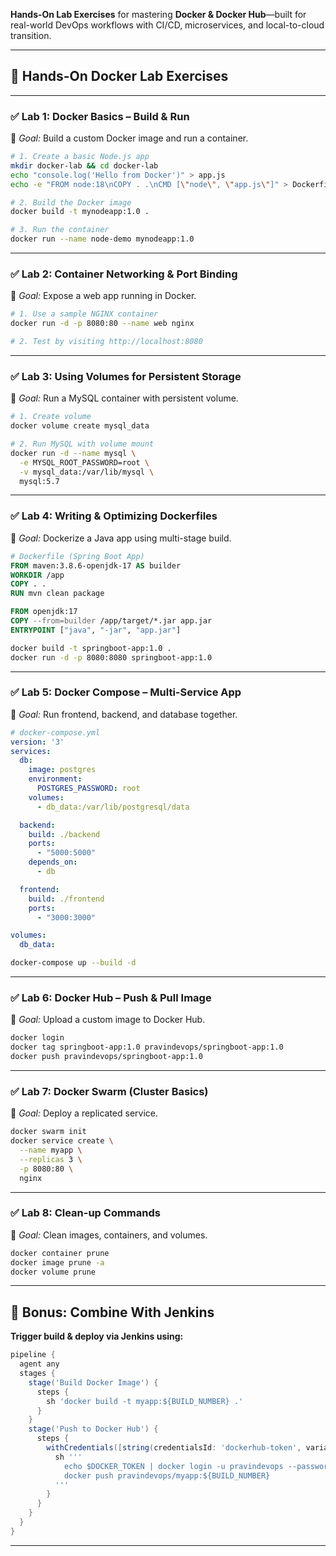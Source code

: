 **Hands-On Lab Exercises** for mastering **Docker & Docker Hub**—built for real-world DevOps workflows with CI/CD, 
microservices, and local-to-cloud transition.

---

## 🧪 **Hands-On Docker Lab Exercises**

---

### ✅ **Lab 1: Docker Basics – Build & Run**

📌 *Goal:* Build a custom Docker image and run a container.

```bash
# 1. Create a basic Node.js app
mkdir docker-lab && cd docker-lab
echo "console.log('Hello from Docker')" > app.js
echo -e "FROM node:18\nCOPY . .\nCMD [\"node\", \"app.js\"]" > Dockerfile

# 2. Build the Docker image
docker build -t mynodeapp:1.0 .

# 3. Run the container
docker run --name node-demo mynodeapp:1.0
```

---

### ✅ **Lab 2: Container Networking & Port Binding**

📌 *Goal:* Expose a web app running in Docker.

```bash
# 1. Use a sample NGINX container
docker run -d -p 8080:80 --name web nginx

# 2. Test by visiting http://localhost:8080
```

---

### ✅ **Lab 3: Using Volumes for Persistent Storage**

📌 *Goal:* Run a MySQL container with persistent volume.

```bash
# 1. Create volume
docker volume create mysql_data

# 2. Run MySQL with volume mount
docker run -d --name mysql \
  -e MYSQL_ROOT_PASSWORD=root \
  -v mysql_data:/var/lib/mysql \
  mysql:5.7
```

---

### ✅ **Lab 4: Writing & Optimizing Dockerfiles**

📌 *Goal:* Dockerize a Java app using multi-stage build.

```Dockerfile
# Dockerfile (Spring Boot App)
FROM maven:3.8.6-openjdk-17 AS builder
WORKDIR /app
COPY . .
RUN mvn clean package

FROM openjdk:17
COPY --from=builder /app/target/*.jar app.jar
ENTRYPOINT ["java", "-jar", "app.jar"]
```

```bash
docker build -t springboot-app:1.0 .
docker run -d -p 8080:8080 springboot-app:1.0
```

---

### ✅ **Lab 5: Docker Compose – Multi-Service App**

📌 *Goal:* Run frontend, backend, and database together.

```yaml
# docker-compose.yml
version: '3'
services:
  db:
    image: postgres
    environment:
      POSTGRES_PASSWORD: root
    volumes:
      - db_data:/var/lib/postgresql/data

  backend:
    build: ./backend
    ports:
      - "5000:5000"
    depends_on:
      - db

  frontend:
    build: ./frontend
    ports:
      - "3000:3000"

volumes:
  db_data:
```

```bash
docker-compose up --build -d
```

---

### ✅ **Lab 6: Docker Hub – Push & Pull Image**

📌 *Goal:* Upload a custom image to Docker Hub.

```bash
docker login
docker tag springboot-app:1.0 pravindevops/springboot-app:1.0
docker push pravindevops/springboot-app:1.0
```

---

### ✅ **Lab 7: Docker Swarm (Cluster Basics)**

📌 *Goal:* Deploy a replicated service.

```bash
docker swarm init
docker service create \
  --name myapp \
  --replicas 3 \
  -p 8080:80 \
  nginx
```

---

### ✅ **Lab 8: Clean-up Commands**

📌 *Goal:* Clean images, containers, and volumes.

```bash
docker container prune
docker image prune -a
docker volume prune
```

---

## 🚀 Bonus: Combine With Jenkins

**Trigger build & deploy via Jenkins using:**

```groovy
pipeline {
  agent any
  stages {
    stage('Build Docker Image') {
      steps {
        sh 'docker build -t myapp:${BUILD_NUMBER} .'
      }
    }
    stage('Push to Docker Hub') {
      steps {
        withCredentials([string(credentialsId: 'dockerhub-token', variable: 'DOCKER_TOKEN')]) {
          sh '''
            echo $DOCKER_TOKEN | docker login -u pravindevops --password-stdin
            docker push pravindevops/myapp:${BUILD_NUMBER}
          '''
        }
      }
    }
  }
}
```

---
